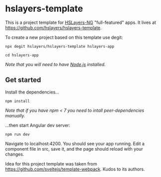 # hslayers-template

This is a project template for [HSLayers-NG](https://ng.hslayers.org/) "full-featured" apps. It lives at https://github.com/hslayers/hslayers-template.

To create a new project based on this template use degit:

`npx degit hslayers/hslayers-template hslayers-app`

`cd hslayers-app`

*Note that you will need to have [Node.js](nodejs.org) installed.*

## Get started

Install the dependencies...

`npm install`

*Note that if you have npm < 7 you need to intall peer-dependencies manually.*

...then start Angular dev server:

`npm run dev`

Navigate to localhost:4200. You should see your app running. Edit a component file in src, save it, and the page should reload with your changes.

Idea for this project template was taken from https://github.com/sveltejs/template-webpack. Kudos to its authors.
